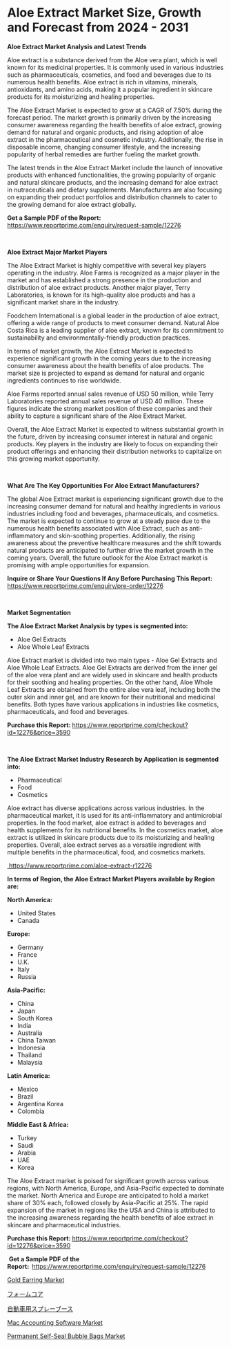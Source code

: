 <p><h1>Aloe Extract Market Size, Growth and Forecast from 2024 - 2031</h1></p><p><strong>Aloe Extract Market Analysis and Latest Trends</strong></p>
<p><p>Aloe extract is a substance derived from the Aloe vera plant, which is well known for its medicinal properties. It is commonly used in various industries such as pharmaceuticals, cosmetics, and food and beverages due to its numerous health benefits. Aloe extract is rich in vitamins, minerals, antioxidants, and amino acids, making it a popular ingredient in skincare products for its moisturizing and healing properties.</p><p>The Aloe Extract Market is expected to grow at a CAGR of 7.50% during the forecast period. The market growth is primarily driven by the increasing consumer awareness regarding the health benefits of aloe extract, growing demand for natural and organic products, and rising adoption of aloe extract in the pharmaceutical and cosmetic industry. Additionally, the rise in disposable income, changing consumer lifestyle, and the increasing popularity of herbal remedies are further fueling the market growth.</p><p>The latest trends in the Aloe Extract Market include the launch of innovative products with enhanced functionalities, the growing popularity of organic and natural skincare products, and the increasing demand for aloe extract in nutraceuticals and dietary supplements. Manufacturers are also focusing on expanding their product portfolios and distribution channels to cater to the growing demand for aloe extract globally.</p></p>
<p><strong>Get a Sample PDF of the Report:&nbsp;</strong> <a href="https://www.reportprime.com/enquiry/request-sample/12276">https://www.reportprime.com/enquiry/request-sample/12276</a></p>
<p>&nbsp;</p>
<p><strong>Aloe Extract Major Market Players</strong></p>
<p><p>The Aloe Extract Market is highly competitive with several key players operating in the industry. Aloe Farms is recognized as a major player in the market and has established a strong presence in the production and distribution of aloe extract products. Another major player, Terry Laboratories, is known for its high-quality aloe products and has a significant market share in the industry.</p><p>Foodchem International is a global leader in the production of aloe extract, offering a wide range of products to meet consumer demand. Natural Aloe Costa Rica is a leading supplier of aloe extract, known for its commitment to sustainability and environmentally-friendly production practices.</p><p>In terms of market growth, the Aloe Extract Market is expected to experience significant growth in the coming years due to the increasing consumer awareness about the health benefits of aloe products. The market size is projected to expand as demand for natural and organic ingredients continues to rise worldwide.</p><p>Aloe Farms reported annual sales revenue of USD 50 million, while Terry Laboratories reported annual sales revenue of USD 40 million. These figures indicate the strong market position of these companies and their ability to capture a significant share of the Aloe Extract Market.</p><p>Overall, the Aloe Extract Market is expected to witness substantial growth in the future, driven by increasing consumer interest in natural and organic products. Key players in the industry are likely to focus on expanding their product offerings and enhancing their distribution networks to capitalize on this growing market opportunity.</p></p>
<p>&nbsp;</p>
<p><strong>What Are The Key Opportunities For Aloe Extract Manufacturers?</strong></p>
<p><p>The global Aloe Extract market is experiencing significant growth due to the increasing consumer demand for natural and healthy ingredients in various industries including food and beverages, pharmaceuticals, and cosmetics. The market is expected to continue to grow at a steady pace due to the numerous health benefits associated with Aloe Extract, such as anti-inflammatory and skin-soothing properties. Additionally, the rising awareness about the preventive healthcare measures and the shift towards natural products are anticipated to further drive the market growth in the coming years. Overall, the future outlook for the Aloe Extract market is promising with ample opportunities for expansion.</p></p>
<p><strong>Inquire or Share Your Questions If Any Before Purchasing This Report:</strong> <a href="https://www.reportprime.com/enquiry/pre-order/12276">https://www.reportprime.com/enquiry/pre-order/12276</a></p>
<p>&nbsp;</p>
<p><strong>Market Segmentation</strong></p>
<p><strong>The Aloe Extract Market Analysis by types is segmented into:</strong></p>
<p><ul><li>Aloe Gel Extracts</li><li>Aloe Whole Leaf Extracts</li></ul></p>
<p><p>Aloe Extract market is divided into two main types - Aloe Gel Extracts and Aloe Whole Leaf Extracts. Aloe Gel Extracts are derived from the inner gel of the aloe vera plant and are widely used in skincare and health products for their soothing and healing properties. On the other hand, Aloe Whole Leaf Extracts are obtained from the entire aloe vera leaf, including both the outer skin and inner gel, and are known for their nutritional and medicinal benefits. Both types have various applications in industries like cosmetics, pharmaceuticals, and food and beverages.</p></p>
<p><strong>Purchase this Report:&nbsp;</strong><a href="https://www.reportprime.com/checkout?id=12276&price=3590">https://www.reportprime.com/checkout?id=12276&price=3590</a></p>
<p>&nbsp;</p>
<p><strong>The Aloe Extract Market Industry Research by Application is segmented into:</strong></p>
<p><ul><li>Pharmaceutical</li><li>Food</li><li>Cosmetics</li></ul></p>
<p><p>Aloe extract has diverse applications across various industries. In the pharmaceutical market, it is used for its anti-inflammatory and antimicrobial properties. In the food market, aloe extract is added to beverages and health supplements for its nutritional benefits. In the cosmetics market, aloe extract is utilized in skincare products due to its moisturizing and healing properties. Overall, aloe extract serves as a versatile ingredient with multiple benefits in the pharmaceutical, food, and cosmetics markets.</p></p>
<p><a href="https://www.reportprime.com/aloe-extract-r12276">&nbsp;https://www.reportprime.com/aloe-extract-r12276</a></p>
<p><strong>In terms of Region, the Aloe Extract Market Players available by Region are:</strong></p>
<p>
    <p> <strong> North America: </strong>
        <ul>
            <li>United States</li>
            <li>Canada</li>
        </ul>
        </p> 
    <p> <strong> Europe: </strong>
        <ul>
            <li>Germany</li>
            <li>France</li>
            <li>U.K.</li>
            <li>Italy</li>
            <li>Russia</li>
        </ul>
        </p> 
    <p> <strong> Asia-Pacific: </strong>
        <ul>
            <li>China</li>
            <li>Japan</li>
            <li>South Korea</li>
            <li>India</li>
            <li>Australia</li>
            <li>China Taiwan</li>
            <li>Indonesia</li>
            <li>Thailand</li>
            <li>Malaysia</li>
        </ul>
        </p> 
    <p> <strong> Latin America: </strong>
        <ul>
            <li>Mexico</li>
            <li>Brazil</li>
            <li>Argentina Korea</li>
            <li>Colombia</li>
        </ul>
        </p> 
    <p> <strong> Middle East & Africa: </strong>
        <ul>
            <li>Turkey</li>
            <li>Saudi</li>
            <li>Arabia</li>
            <li>UAE</li>
            <li>Korea</li>
        </ul>
    </p>
    </p>
<p><p>The Aloe Extract market is poised for significant growth across various regions, with North America, Europe, and Asia-Pacific expected to dominate the market. North America and Europe are anticipated to hold a market share of 30% each, followed closely by Asia-Pacific at 25%. The rapid expansion of the market in regions like the USA and China is attributed to the increasing awareness regarding the health benefits of aloe extract in skincare and pharmaceutical industries.</p></p>
<p><strong>Purchase this Report: </strong><a href="https://www.reportprime.com/checkout?id=12276&price=3590">https://www.reportprime.com/checkout?id=12276&price=3590</a></p>
<p>&nbsp;<strong>Get a Sample PDF of the Report:&nbsp;&nbsp;</strong><a href="https://www.reportprime.com/enquiry/request-sample/12276">https://www.reportprime.com/enquiry/request-sample/12276</a></p>
<p><strong></strong></p>
<p><p><a href="https://issuu.com/reportprime-2/docs/gold-earring-market-size-2030.pptx">Gold Earring Market</a></p><p><a href="https://medium.com/@murraycod1929/%E3%83%95%E3%82%A9%E3%83%BC%E3%83%A0%E3%82%B3%E3%82%A2%E5%B8%82%E5%A0%B4%E8%A6%8F%E6%A8%A1%E3%81%AF-%E5%B9%B4%E5%B9%B3%E5%9D%87%E6%88%90%E9%95%B7%E7%8E%879-6-%E3%81%A7%E6%88%90%E9%95%B7%E3%81%97%E3%81%A6%E3%81%8A%E3%82%8A-%E3%81%93%E3%81%AE%E3%83%AC%E3%83%9D%E3%83%BC%E3%83%88%E3%81%AF%E3%82%BF%E3%82%A4%E3%83%97-%E3%82%A2%E3%83%97%E3%83%AA%E3%82%B1%E3%83%BC%E3%82%B7%E3%83%A7%E3%83%B3-%E6%88%90%E9%95%B7-%E3%81%8A%E3%82%88%E3%81%B32024%E5%B9%B4%E3%81%8B%E3%82%892031%E5%B9%B4%E3%81%BE%E3%81%A7%E3%81%AE%E4%BA%88%E6%B8%AC%E3%81%AB%E3%82%88%E3%82%8B%E5%88%86%E6%9E%90%E3%82%92%E3%82%AB%E3%83%90%E3%83%BC%E3%81%97%E3%81%A6%E3%81%84%E3%81%BE%E3%81%99-536eb606a980">フォームコア</a></p><p><a href="https://medium.com/@murraycod1929/%E8%87%AA%E5%8B%95%E8%BB%8A%E7%94%A8%E3%82%B9%E3%83%97%E3%83%AC%E3%83%BC%E3%83%96%E3%83%BC%E3%82%B9%E5%B8%82%E5%A0%B4%E3%81%AE%E6%96%B0%E8%88%88%E3%83%88%E3%83%AC%E3%83%B3%E3%83%89%E3%81%A8%E5%B0%86%E6%9D%A5%E3%81%AE%E5%B1%95%E6%9C%9B-2024%E5%B9%B4%E3%81%8B%E3%82%892031%E5%B9%B4%E3%81%BE%E3%81%A7%E3%81%AE%E6%9C%9F%E9%96%93-eee9c7ce6d04">自動車用スプレーブース</a></p><p><a href="https://www.linkedin.com/pulse/mac-accounting-software-market-trends-analysis-opportunities-2qzmc">Mac Accounting Software Market</a></p><p><a href="https://medium.com/@cyb3rpunksai/global-permanent-self-seal-bubble-bags-market-size-and-market-trends-analysis-by-regional-outlook-f94e7a83a861">Permanent Self-Seal Bubble Bags Market</a></p></p>